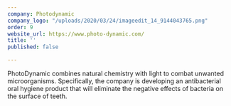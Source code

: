 ```yaml
---
company: Photodynamic
company_logo: "/uploads/2020/03/24/imageedit_14_9144043765.png"
order: 9
website_url: https://www.photo-dynamic.com/
title: ''
published: false

---
```

PhotoDynamic combines natural chemistry with light to combat unwanted microorganisms. Specifically, the company is developing an antibacterial oral hygiene product that will eliminate the negative effects of bacteria on the surface of teeth. 